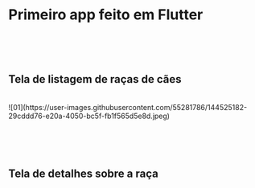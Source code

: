 <h1>Primeiro app feito em Flutter</h1>

<br><br><br>
<h2>Tela de listagem de raças de cães</h2>
<br>
![01](https://user-images.githubusercontent.com/55281786/144525182-29cddd76-e20a-4050-bc5f-fb1f565d5e8d.jpeg)

<br><br><br>
<h2>Tela de detalhes sobre a raça</h2>
<br>

